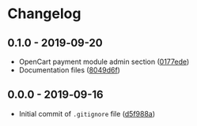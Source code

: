# Changelog

## 0.1.0 - 2019‑09-20
* OpenCart payment module admin section ([0177ede](https://github.com/payout-one/payout_opencart3/commit/0177ededbeca89193a868a78d9e48c19c533732d))
* Documentation files ([8049d6f](https://github.com/payout-one/payout_opencart3/commit/8049d6fbd6446583688eec1ee7f35746656886dd))

## 0.0.0 - 2019‑09-16
* Initial commit of `.gitignore` file ([d5f988a](https://github.com/payout-one/payout_opencart3/commit/d5f988a5f4a3b1cf9e5ca711168c4ed41e51d190))